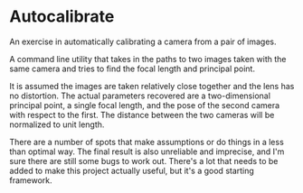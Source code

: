# Autocalibrate
An exercise in automatically calibrating a camera from a pair of images.

A command line utility that takes in the paths to two images taken with the same camera and tries to find the focal length and principal point.

It is assumed the images are taken relatively close together and the lens has no distortion. The actual parameters recovered are a two-dimensional principal point, a single focal length, and the pose of the second camera with respect to the first. The distance between the two cameras will be normalized to unit length.

There are a number of spots that make assumptions or do things in a less than optimal way. The final result is also unreliable and imprecise, and I'm sure there are still some bugs to work out. There's a lot that needs to be added to make this project actually useful, but it's a good starting framework.